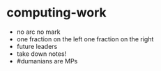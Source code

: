 # computing-work

- no arc no mark
- one fraction on the left one fraction on the right
- future leaders
- take down notes!
- #dumanians are MPs
